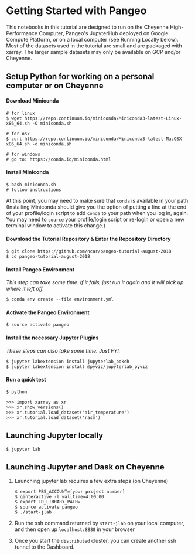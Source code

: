 Getting Started with Pangeo
===============

This notebooks in this tutorial are designed to run on the Cheyenne High-Performance Computer, Pangeo's JupyterHub deployed on Google Compute Platform, or on a local computer (see Running Locally below). Most of the datasets used in the tutorial are small and are packaged with xarray. The larger sample datasets may only be available on GCP and/or Cheyenne.

## Setup Python for working on a personal computer or on Cheyenne

#### Download Miniconda

    # for linux
    $ wget https://repo.continuum.io/miniconda/Miniconda3-latest-Linux-x86_64.sh -O miniconda.sh

    # for osx
    $ curl https://repo.continuum.io/miniconda/Miniconda3-latest-MacOSX-x86_64.sh -o miniconda.sh

    # for windows
    # go to: https://conda.io/miniconda.html

#### Install Miniconda

    $ bash miniconda.sh
    # follow instructions

At this point, you may need to make sure that `conda` is available in your path.  (Installing Miniconda should give you the option of putting a line at the end of your profile/login script to add `conda` to your path when you log in, again.  You may need to `source` your profile/login script or re-login or open a new terminal window to activate this change.)

#### Download the Tutorial Repository & Enter the Repository Directory

    $ git clone https://github.com/ncar/pangeo-tutorial-august-2018
    $ cd pangeo-tutorial-august-2018
    
#### Install Pangeo Environment

*This step can take some time.  If it fails, just run it again and it will pick up where it left off.*

    $ conda env create --file environment.yml

#### Activate the Pangeo Environment

    $ source activate pangeo

#### Install the necessary Jupyter Plugins

*These steps can also take some time.  Just FYI.*

    $ jupyter labextension install jupyterlab_bokeh
    $ jupyter labextension install @pyviz/jupyterlab_pyviz

#### Run a quick test

    $ python

    >>> import xarray as xr
    >>> xr.show_versions()
    >>> xr.tutorial.load_dataset('air_temperature')
    >>> xr.tutorial.load_dataset('rasm')

## Launching Jupyter locally

    $ jupyter lab

## Launching Jupyter and Dask on Cheyenne

  1. Launching jupyter lab requires a few extra steps (on Cheyenne)

         $ export PBS_ACCOUNT=[your project number]
         $ qinteractive -l walltime=4:00:00
         $ export LD_LIBRARY_PATH=
         $ source activate pangeo
         $ ./start-jlab

  1. Run the ssh command returned by `start-jlab` on your local computer, and then open up `localhost:8888` in your browser

  1. Once you start the `distributed` cluster, you can create another ssh tunnel to the Dashboard.
